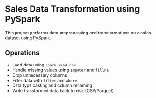 # Sales Data Transformation using PySpark

This project performs data preprocessing and transformations on a sales dataset using PySpark.

## Operations

- Load data using `spark.read.csv`
- Handle missing values using `Imputer` and `fillna`
- Drop unnecessary columns
- Filter data with `filter` and `where`
- Data type casting and column renaming
- Write transformed data back to disk (CSV/Parquet)

